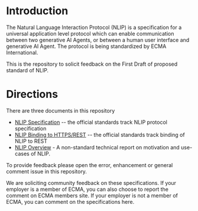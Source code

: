 # Introduction

The Natural Language Interaction Protocol (NLIP) is a specification for a universal application level protocol which can enable communication between two generative AI Agents, or between a human user interface and generative AI Agent. 
The protocol is being standardized by ECMA International. 

This is the repository to solicit feedback on the First Draft of proposed standard of NLIP.

# Directions

There are three documents in this repository 
* [NLIP Specification](https://github.com/nlip-project/ecma_draft1/blob/main/tc56-2025-008.pdf) -- the official standards track NLIP protocol specification
* [NLIP Binding to HTTPS/REST](https://github.com/nlip-project/ecma_draft1/blob/main/tc56-2025-009.pdf) -- the official standards track binding of NLIP to REST
* [NLIP Overview](https://github.com/nlip-project/ecma_draft1/blob/main/tc56-2025-010.pdf) - A non-standard technical report on motivation and use-cases of NLIP.

To provide feedback please open the error, enhancement or general comment issue in this repository.

We are soliciting community feedback on these specifications. 
If your employer is a member of ECMA, you can also choose to report the comment on ECMA members site. 
If your employer is not a member of ECMA, you can comment on the specifications here. 


